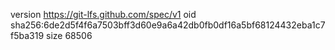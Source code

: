 version https://git-lfs.github.com/spec/v1
oid sha256:6de2d5f4f6a7503bff3d60e9a6a42db0fb0df16a5bf68124432eba1c7f5ba319
size 68506
